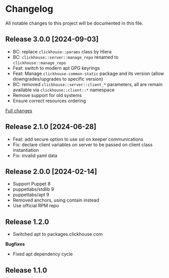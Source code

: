 # Changelog

All notable changes to this project will be documented in this file.


## Release 3.0.0 [2024-09-03]

 - BC: replace `clickhouse::params` class by Hiera
 - BC: `clickhouse::server::manage_repo` renamed to `clickhouse::manage_repo`
 - Feat: switch to modern apt GPG keyrings
 - Feat: Manage `clickhouse-common-static` package and its version (allow downgrades/upgrades to specific version)
 - BC: removed `clickhouse::server::client_*` parameters, all are remain available via `clickhouse::client::*` namespace
 - Remove support for old systems
 - Ensure correct resources ordering

[Full changes](https://github.com/deric/puppet-clickhouse/compare/v2.1.0...v3.0.0)

## Release 2.1.0 [2024-06-28]

 - Feat: add secure option to use ssl on keeper communications
 - Fix: declare client variables on server to be passed on client class instantiation
 - Fix: invalid yaml data


## Release 2.0.0 [2024-02-14]

 - Support Puppet 8
 - puppetlabs/stdlib 9
 - puppetlabs/apt 9
 - Removed anchors, using contain instead
 - Use official RPM repo

## Release 1.2.0

  - Switched apt to packages.clickhouse.com

**Bugfixes**

  - Fixed apt dependency cycle

## Release 1.1.0
